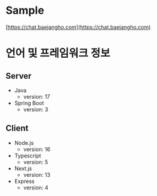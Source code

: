 # Sample
  [https://chat.baejangho.com](https://chat.baejangho.com)
  
# 언어 및 프레임워크 정보  
## Server
  * Java
    * version: 17
  * Spring Boot
    * version: 3

## Client
  * Node.js
    * version: 16
  * Typescript
    * version: 5
  * Next.js
    * version: 13
  * Express
    * version: 4
